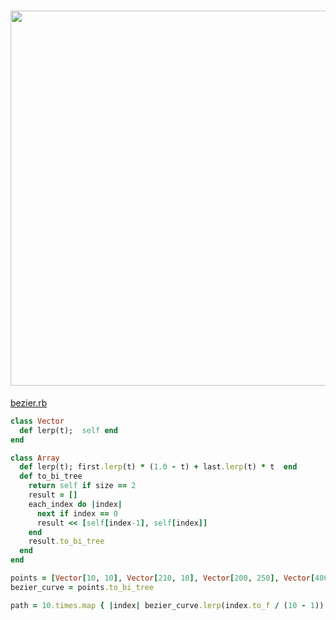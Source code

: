 # <img src="https://www.jasondavies.com/animated-bezier/full.png" width="600" height="whatever">

[bezier.rb](bezier.rb)

```ruby
class Vector
  def lerp(t);  self end
end

class Array
  def lerp(t); first.lerp(t) * (1.0 - t) + last.lerp(t) * t  end
  def to_bi_tree
    return self if size == 2
    result = []
    each_index do |index|
      next if index == 0
      result << [self[index-1], self[index]]
    end
    result.to_bi_tree
  end
end

points = [Vector[10, 10], Vector[210, 10], Vector[200, 250], Vector[400, 10]]
bezier_curve = points.to_bi_tree

path = 10.times.map { |index| bezier_curve.lerp(index.to_f / (10 - 1)) }
```